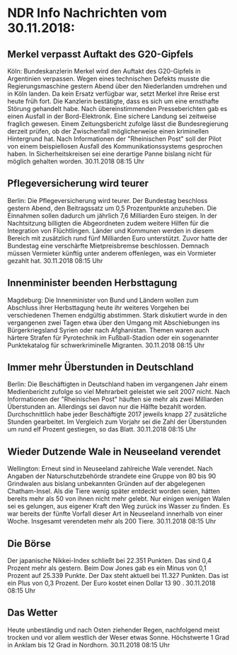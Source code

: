 # NDR Info Nachrichten vom 30.11.2018:


## Merkel verpasst Auftakt des G20-Gipfels
Köln: Bundeskanzlerin Merkel wird den Auftakt des G20-Gipfels in Argentinien verpassen. Wegen eines technischen Defekts musste die Regierungsmaschine gestern Abend über den Niederlanden umdrehen und in Köln landen. Da kein Ersatz verfügbar war, setzt Merkel ihre Reise erst heute früh fort. Die Kanzlerin bestätigte, dass es sich um eine ernsthafte Störung gehandelt habe. Nach übereinstimmenden Presseberichten gab es einen Ausfall in der Bord-Elektronik. Eine sichere Landung sei zeitweise fraglich gewesen. Einem Zeitungsbericht zufolge lässt die Bundesregierung derzeit prüfen, ob der Zwischenfall möglicherweise einen kriminellen Hintergrund hat. Nach Informationen der "Rheinischen Post" soll der Pilot von einem beispiellosen Ausfall des Kommunikationssystems gesprochen haben. In Sicherheitskreisen sei eine derartige Panne bislang nicht für möglich gehalten worden. 30.11.2018 08:15 Uhr 

## Pflegeversicherung wird teurer
Berlin: Die Pflegeversicherung wird teurer. Der Bundestag beschloss gestern Abend, den Beitragssatz um 0,5 Prozentpunkte anzuheben. Die Einnahmen sollen dadurch um jährlich 7,6 Milliarden Euro steigen. In der Nachtsitzung billigten die Abgeordneten zudem weitere Hilfen für die Integration von Flüchtlingen. Länder und Kommunen werden in diesem Bereich mit zusätzlich rund fünf Milliarden Euro unterstützt. Zuvor hatte der Bundestag eine verschärfte Mietpreisbremse beschlossen. Demnach müssen Vermieter künftig unter anderem offenlegen, was ein Vormieter gezahlt hat. 30.11.2018 08:15 Uhr 

## Innenminister beenden Herbsttagung
Magdeburg: Die Innenminister von Bund und Ländern wollen zum Abschluss ihrer Herbsttagung heute ihr weiteres Vorgehen bei verschiedenen Themen endgültig abstimmen. Stark diskutiert wurde in den vergangenen zwei Tagen etwa über den Umgang mit Abschiebungen ins Bürgerkriegsland Syrien oder nach Afghanistan. Themen waren auch härtere Strafen für Pyrotechnik im Fußball-Stadion oder ein sogenannter Punktekatalog für schwerkriminelle Migranten. 30.11.2018 08:15 Uhr 

## Immer mehr Überstunden in Deutschland
Berlin: Die Beschäftigten in Deutschland haben im vergangenen Jahr einem Medienbericht zufolge so viel Mehrarbeit geleistet wie seit 2007 nicht. Nach Informationen der "Rheinischen Post" häuften sie mehr als zwei Milliarden Überstunden an. Allerdings sei davon nur die Hälfte bezahlt worden. Durchschnittlich habe jeder Beschäftigte 2017 jeweils knapp 27 zusätzliche Stunden gearbeitet. Im Vergleich zum Vorjahr sei die Zahl der Überstunden um rund elf Prozent gestiegen, so das Blatt. 30.11.2018 08:15 Uhr 

## Wieder Dutzende Wale in Neuseeland verendet
Wellington: Erneut sind in Neuseeland zahlreiche Wale verendet. Nach Angaben der Naturschutzbehörde strandete eine Gruppe von 80 bis 90 Grindwalen aus bislang unbekannten Gründen auf der abgelegenen Chatham-Insel. Als die Tiere wenig später entdeckt worden seien, hätten bereits mehr als 50 von ihnen nicht mehr gelebt. Nur einigen wenigen Walen sei es gelungen, aus eigener Kraft den Weg zurück ins Wasser zu finden. Es war bereits der fünfte Vorfall dieser Art in Neuseeland innerhalb von einer Woche. Insgesamt verendeten mehr als 200 Tiere. 30.11.2018 08:15 Uhr 

## Die Börse
Der japanische Nikkei-Index schließt bei  22.351  Punkten. Das sind  0,4  Prozent mehr als gestern. Beim Dow Jones gab es ein Minus von  0,1  Prozent auf 25.339  Punkte. Der Dax steht aktuell bei  11.327  Punkten. Das ist ein Plus von  0,3  Prozent. Der Euro kostet einen Dollar  13 90 . 30.11.2018 08:15 Uhr 

## Das Wetter
Heute unbeständig und nach Osten ziehender Regen, nachfolgend meist trocken und vor allem westlich der Weser etwas Sonne. Höchstwerte 1 Grad in Anklam bis 12 Grad in Nordhorn. 30.11.2018 08:15 Uhr 

